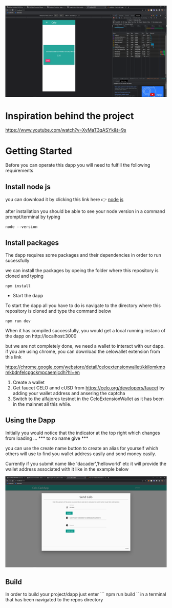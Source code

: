 ![demo](demo.png)

# Inspiration behind the project

https://www.youtube.com/watch?v=XyMaT3qASYk&t=9s

# Getting Started

Before you can operate this dapp you will need to fulfill the following requirements

## Install node js

  you can download it by clicking this link here :point_right: [node js](https://nodejs.org/en/download/)

  after installation you should be able to see your node version in a command prompt/terminal by typing 
  ```
  node --version
  ```
  
  
## Install packages
The dapp requires some packages and their dependencies in order to run sucessfully

we can install the packages by opeing the folder where this repository is cloned and typing

```
npm install
```

* Start the dapp

To start the dapp all you have to do is navigate to the directory where this repository is cloned and type the command below
```
npm run dev
```

When it has compiled successfully, you would get a local running instanc of the dapp on http://localhost:3000

but we are not completely done, we need a wallet to interact with our dapp. if you are using chrome, you can download the celowallet extension from this link

https://chrome.google.com/webstore/detail/celoextensionwallet/kkilomkmpmkbdnfelcpgckmpcaemjcdh?hl=en

1. Create a wallet
2. Get faucet CELO annd cUSD from https://celo.org/developers/faucet by adding your wallet address and ansering the captcha
3. Switch to the alfajores testnet in the CeloExtensionWallet as it has been in the mainnet all this while.


## Using the Dapp

Initially you would notice that the indicator at the top right which changes from loading ...  *** to no name give *** 

you can use the create name button to create an alias for yourself which others will use to find you wallet address easily and send money easily.

Currently if you submit name like 'dacader','helloworld' etc it will provide the wallet address associated with it like in the example below

![sending page](submitaddress.png)


## Build
In order to build your project/dapp just enter 
``` npm run build ``
in a terminal that has been navigated to the repos directory
